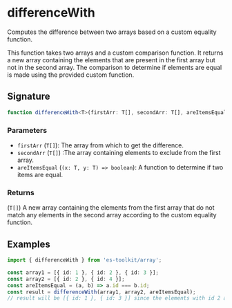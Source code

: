 # differenceWith

Computes the difference between two arrays based on a custom equality function.

This function takes two arrays and a custom comparison function. It returns a new array containing
the elements that are present in the first array but not in the second array. The comparison to determine
if elements are equal is made using the provided custom function.

## Signature

```typescript
function differenceWith<T>(firstArr: T[], secondArr: T[], areItemsEqual: (x: T, y: T) => boolean): T[];
```

### Parameters

- `firstArr` (`T[]`): The array from which to get the difference.
- `secondArr` (`T[]`) :The array containing elements to exclude from the first array.
- `areItemsEqual` (`(x: T, y: T) => boolean`): A function to determine if two items are equal.

### Returns

(`T[]`) A new array containing the elements from the first array that do not match any elements in the second array according to the custom equality function.

## Examples

```typescript
import { differenceWith } from 'es-toolkit/array';

const array1 = [{ id: 1 }, { id: 2 }, { id: 3 }];
const array2 = [{ id: 2 }, { id: 4 }];
const areItemsEqual = (a, b) => a.id === b.id;
const result = differenceWith(array1, array2, areItemsEqual);
// result will be [{ id: 1 }, { id: 3 }] since the elements with id 2 are considered equal and are excluded from the result.
```
